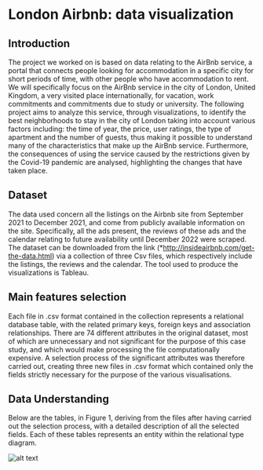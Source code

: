 # London Airbnb: data visualization

## Introduction

The project we worked on is based on data relating to the AirBnb service, a portal that connects people looking for accommodation in a specific city for short periods of time, with other people who have accommodation to rent. We will specifically focus on the AirBnb service in the city of London, United Kingdom, a very visited place internationally, for vacation, work commitments and commitments due to study or university.
The following project aims to analyze this service, through visualizations, to identify the best neighborhoods to stay in the city of London taking into account various factors including: the time of year, the price, user ratings, the type of apartment and the number of guests, thus making it possible to understand many of the characteristics that make up the AirBnb service. Furthermore, the consequences of using the service caused by the restrictions given by the Covid-19 pandemic are analysed, highlighting the changes that have taken place.

## Dataset 
The data used concern all the listings on the Airbnb site from September 2021 to December 2021, and come from publicly available information on the site. Specifically, all the ads present, the reviews of these ads and the calendar relating to future availability until December 2022 were scraped.
The dataset can be downloaded from the link (*http://insideairbnb.com/get-the-data.html) via a collection of three Csv files, which respectively include the listings, the reviews and the calendar.
The tool used to produce the visualizations is Tableau.

## Main features selection
Each file in .csv format contained in the collection represents a relational database table, with the related primary keys, foreign keys and association relationships.
There are 74 different attributes in the original dataset, most of which are unnecessary and not significant for the purpose of this case study, and which would make processing the file computationally expensive. A selection process of the significant attributes was therefore carried out, creating three new files in .csv format which contained only the fields strictly necessary for the purpose of the various visualisations.

## Data Understanding
Below are the tables, in Figure 1, deriving from the files after having carried out the selection process, with a detailed description of all the selected fields. Each of these tables represents an entity within the relational type diagram.

![alt text](https://github.com/nicoladisabato/london-airbnb-data-visualization/blob/figures/dataset_scheme.png?raw=true)
